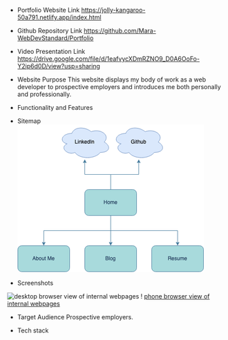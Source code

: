 * Portfolio Website Link
https://jolly-kangaroo-50a791.netlify.app/index.html

* Github Repository Link
https://github.com/Mara-WebDevStandard/Portfolio

* Video Presentation Link
https://drive.google.com/file/d/1eafvycXDmRZNO9_D0A6OoFo-Y2ip6d0D/view?usp=sharing

* Website Purpose
This website displays my body of work as a web developer to prospective employers and introduces me both personally and professionally.

* Functionality and Features


* Sitemap
![sitemap with 4 internal pages and 2 external links](/images/readme/sitemap.png)

* Screenshots

![desktop browser view of internal webpages](/images/readme/desktop)
! [phone browser view of internal webpages](/images/readme/phone)


* Target Audience
Prospective employers.

* Tech stack